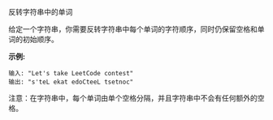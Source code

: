 反转字符串中的单词

<p>给定一个字符串，你需要反转字符串中每个单词的字符顺序，同时仍保留空格和单词的初始顺序。</p>

<strong>示例:</strong>

```
输入: "Let's take LeetCode contest"
输出: "s'teL ekat edoCteeL tsetnoc" 
```

注意：在字符串中，每个单词由单个空格分隔，并且字符串中不会有任何额外的空格。
